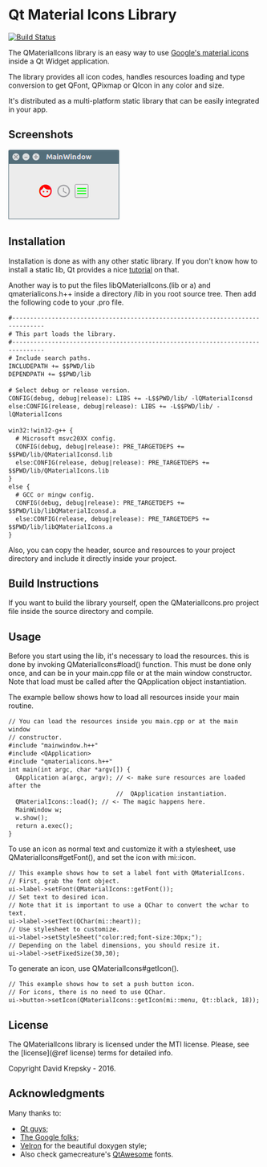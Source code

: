 Qt Material Icons Library
========================

[![Build Status](https://travis-ci.org/DKrepsky/QMaterialIcons.svg?branch=master)](https://travis-ci.org/DKrepsky/QMaterialIcons)


The QMaterialIcons library is an easy way to use [Google's material icons](https://design.google.com/icons/) inside a Qt Widget application.

The library provides all icon codes, handles resources loading and type conversion to get QFont, QPixmap or QIcon in any color and size.

It's distributed as a multi-platform static library that can be easily integrated in your app.


Screenshots
-----------

![Using QMaterialIcons as QFont, QPixmap and QIcon.](doc/img/sample.png "QMaterialIcons sample")


Installation
------------

Installation is done as with any other static library. If you don't know how to install a static lib, Qt provides a nice [tutorial](http://doc.qt.io/qtcreator/creator-project-qmake-libraries.html) on that.


Another way is to put the files libQMaterialIcons.(lib or a) and qmaterialicons.h++ inside a directory /lib in you root source tree. Then add the following code to your .pro file.

    #-------------------------------------------------------------------------------
    # This part loads the library.
    #-------------------------------------------------------------------------------
    # Include search paths.
    INCLUDEPATH += $$PWD/lib
    DEPENDPATH += $$PWD/lib

    # Select debug or release version.
    CONFIG(debug, debug|release): LIBS += -L$$PWD/lib/ -lQMaterialIconsd
    else:CONFIG(release, debug|release): LIBS += -L$$PWD/lib/ -lQMaterialIcons

    win32:!win32-g++ {
      # Microsoft msvc20XX config.
      CONFIG(debug, debug|release): PRE_TARGETDEPS += $$PWD/lib/QMaterialIconsd.lib
      else:CONFIG(release, debug|release): PRE_TARGETDEPS += $$PWD/lib/QMaterialIcons.lib
    }
    else {
      # GCC or mingw config.
      CONFIG(debug, debug|release): PRE_TARGETDEPS += $$PWD/lib/libQMaterialIconsd.a
      else:CONFIG(release, debug|release): PRE_TARGETDEPS += $$PWD/lib/libQMaterialIcons.a
    }


Also, you can copy the header, source and resources to your project directory and include it directly inside your project.

Build Instructions
------------------

If you want to build the library yourself, open the QMaterialIcons.pro project file inside the source directory and compile.

Usage
-----

Before you start using the lib, it's necessary to load the resources. this is done by invoking QMaterialIcons#load() function. This must be done only once, and can be in your main.cpp file or at the main window constructor. Note that load must be called after the QApplication object instantiation.

The example bellow shows how to load all resources inside your main routine.

    // You can load the resources inside you main.cpp or at the main window
    // constructor.
    #include "mainwindow.h++"
    #include <QApplication>
    #include "qmaterialicons.h++"
    int main(int argc, char *argv[]) {
      QApplication a(argc, argv); // <- make sure resources are loaded after the
                                  //  QApplication instantiation.
      QMaterialIcons::load(); // <- The magic happens here.
      MainWindow w;
      w.show();
      return a.exec();
    }

To use an icon as normal text and customize it with a stylesheet, use QMaterialIcons#getFont(), and set the icon with mi::icon.

    // This example shows how to set a label font with QMaterialIcons.
    // First, grab the font object.
    ui->label->setFont(QMaterialIcons::getFont());
    // Set text to desired icon.
    // Note that it is important to use a QChar to convert the wchar to text.
    ui->label->setText(QChar(mi::heart));
    // Use stylesheet to customize.
    ui->label->setStyleSheet("color:red;font-size:30px;");
    // Depending on the label dimensions, you should resize it.
    ui->label->setFixedSize(30,30);

To generate an icon, use QMaterialIcons#getIcon().

    // This example shows how to set a push button icon.
    // For icons, there is no need to use QChar.
    ui->button->setIcon(QMaterialIcons::getIcon(mi::menu, Qt::black, 18));

License
-------
The QMaterialIcons library is licensed under the MTI license. Please, see the [license](@ref license) terms for detailed info.

Copyright David Krepsky - 2016.


Acknowledgments
----------------

Many thanks to:

  + [Qt guys](http://qt.io);
  + [The Google folks](www.google.com);
  + [Velron](https://github.com/Velron/doxygen-bootstrapped) for the beautiful doxygen style;
  + Also check gamecreature's [QtAwesome](https://github.com/gamecreature/QtAwesome) fonts.
